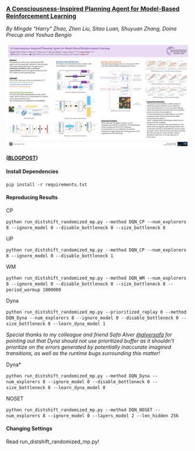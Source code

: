 ### [A Consciousness-Inspired Planning Agent for Model-Based Reinforcement Learning](https://pwnerharry.github.io/a-step-towards-conscious-planning/)
_By Mingde "Harry" Zhao, Zhen Liu, Sitao Luan, Shuyuan Zhang, Doina Precup and Yoshua Bengio_

![](CP_Poster.png)

#### ([BLOGPOST](https://pwnerharry.github.io/a-step-towards-conscious-planning/))

#### **Install Dependencies**
```
pip install -r requirements.txt
```

#### **Reproducing Results**

CP
```
python run_distshift_randomized_mp.py --method DQN_CP --num_explorers 8 --ignore_model 0 --disable_bottleneck 0 --size_bottleneck 8
```

UP
```
python run_distshift_randomized_mp.py --method DQN_CP --num_explorers 8 --ignore_model 0 --disable_bottleneck 1
```

WM
```
python run_distshift_randomized_mp.py --method DQN_WM --num_explorers 8 --ignore_model 0 --disable_bottleneck 0 --size_bottleneck 8 --period_warmup 1000000
```

Dyna
```
python run_distshift_randomized_mp.py --prioritized_replay 0 --method DQN_Dyna --num_explorers 8 --ignore_model 0 --disable_bottleneck 0 --size_bottleneck 8 --learn_dyna_model 1
```
*Special thanks to my colleague and friend Safa Alver [@alversafa](https://github.com/alversafa) for pointing out that Dyna should not use prioritized buffer as it shouldn't prioritize on the errors generated by potentially inaccurate imagined transitions, as well as the runtime bugs surrounding this matter!*

Dyna*
```
python run_distshift_randomized_mp.py --method DQN_Dyna --num_explorers 8 --ignore_model 0 --disable_bottleneck 0 --size_bottleneck 8 --learn_dyna_model 0
```

NOSET
```
python run_distshift_randomized_mp.py --method DQN_NOSET --num_explorers 8 --ignore_model 0 --layers_model 2 --len_hidden 256
```

#### **Changing Settings**

Read run_distshift_randomized_mp.py!

